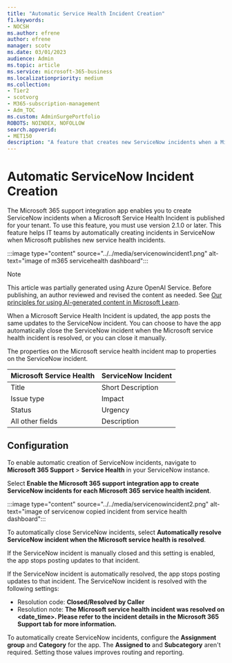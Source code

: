 ```yaml
---
title: "Automatic Service Health Incident Creation"
f1.keywords:
- NOCSH
ms.author: efrene
author: efrene
manager: scotv
ms.date: 03/01/2023
audience: Admin
ms.topic: article
ms.service: microsoft-365-business
ms.localizationpriority: medium
ms.collection:
- Tier2
- scotvorg
- M365-subscription-management
- Adm_TOC
ms.custom: AdminSurgePortfolio
ROBOTS: NOINDEX, NOFOLLOW
search.appverid:
- MET150
description: "A feature that creates new ServiceNow incidents when a Microsoft Service Health Incident is published for your Microsoft 365 tenant."
---
```


# Automatic ServiceNow Incident Creation

The Microsoft 365 support integration app enables you to create ServiceNow incidents when a Microsoft Service Health Incident is published for your tenant. To use this feature, you must use version 2.1.0 or later. This feature helps IT teams by automatically creating incidents in ServiceNow when Microsoft publishes new service health incidents.

:::image type="content" source="../../media/servicenowincident1.png" alt-text="image of m365 servicehealth dashboard":::

> [!NOTE]
> This article was partially generated using Azure OpenAI Service. Before publishing, an author reviewed and revised the content as needed. See [Our principles for using AI-generated content in Microsoft Learn](/azure/principles-for-ai-generated-content).

When a Microsoft Service Health Incident is updated, the app posts the same updates to the ServiceNow incident. You can choose to have the app automatically close the ServiceNow incident when the Microsoft service health incident is resolved, or you can close it manually.

The properties on the Microsoft service health incident map to properties on the ServiceNow incident.

| Microsoft Service Health | ServiceNow Incident |
| --- | --- |
| Title | Short Description |
| Issue type | Impact |
| Status | Urgency |
| All other fields | Description |

## Configuration

To enable automatic creation of ServiceNow incidents, navigate to **Microsoft 365 Support** > **Service Health** in your ServiceNow instance.

Select **Enable the Microsoft 365 support integration app to create ServiceNow incidents for each Microsoft 365 service health incident**.

:::image type="content" source="../../media/servicenowincident2.png" alt-text="image of servicenow copied incident from service health dashboard":::

To automatically close ServiceNow incidents, select **Automatically resolve ServiceNow incident when the Microsoft service health is resolved**.

If the ServiceNow incident is manually closed and this setting is enabled, the app stops posting updates to that incident.

If the ServiceNow incident is automatically resolved, the app stops posting updates to that incident. The ServiceNow incident is resolved with the following settings:

- Resolution code: **Closed/Resolved by Caller**
- Resolution note: **The Microsoft service health incident was resolved on <date_time>. Please refer to the incident details in the Microsoft 365 Support tab for more information.**

To automatically create ServiceNow incidents, configure the **Assignment group** and **Category** for the app. The **Assigned to** and **Subcategory** aren't required. Setting those values improves routing and reporting.
